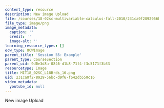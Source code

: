 ```yaml
---
content_type: resource
description: New image Upload
file: /courses/18-02sc-multivariable-calculus-fall-2010/231ca0f2892956bcd9f6f642db550c16_MIT18_02SC_L18Brds_16.png
file_type: image/png
image_metadata:
  caption: ''
  credit: ''
  image-alt: ''
learning_resource_types: []
ocw_type: OCWImage
parent_title: 'Session 55: Example'
parent_type: CourseSection
parent_uid: 9d0e3d8a-0846-d1b8-71f4-f3c5171f3b33
resourcetype: Image
title: MIT18_02SC_L18Brds_16.png
uid: 231ca0f2-8929-56bc-d9f6-f642db550c16
video_metadata:
  youtube_id: null
---
```

New image Upload

